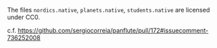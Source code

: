 The files `nordics.native`, `planets.native`, `students.native` are licensed under CC0.

c.f. https://github.com/sergiocorreia/panflute/pull/172#issuecomment-736252008
